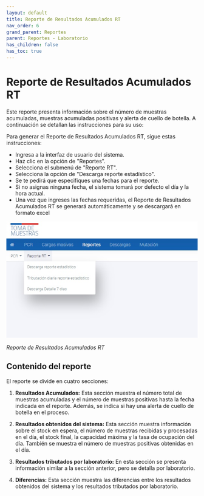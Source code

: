 ```yaml
---
layout: default
title: Reporte de Resultados Acumulados RT
nav_order: 6
grand_parent: Reportes
parent: Reportes - Laboratorio
has_children: false
has_toc: true
---
```


# Reporte de Resultados Acumulados RT

Este reporte presenta información sobre el número de muestras acumuladas, muestras acumuladas positivas y alerta de cuello de botella. A continuación se detallan las instrucciones para su uso:

Para generar el Reporte de Resultados Acumulados RT, sigue estas instrucciones:

- Ingresa a la interfaz de usuario del sistema.
- Haz clic en la opción de "Reportes".
- Selecciona el submenú de "Reporte RT".
- Selecciona la opción de "Descarga reporte estadístico".
- Se te pedirá que especifiques una fechas para el reporte.
- Si no asignas ninguna fecha, el sistema tomará por defecto el día y la hora actual.
- Una vez que ingreses las fechas requeridas, el Reporte de Resultados Acumulados RT se generará automáticamente y se descargará en formato excel

![Alt text](img/Reporte-ReporteRT.jpg)

_Reporte de Resultados Acumulados RT_

## Contenido del reporte

El reporte se divide en cuatro secciones:

1. __Resultados Acumulados:__ Esta sección muestra el número total de muestras acumuladas y el número de muestras positivas hasta la fecha indicada en el reporte. Además, se indica si hay una alerta de cuello de botella en el proceso.
    
2. __Resultados obtenidos del sistema:__ Esta sección muestra información sobre el stock en espera, el número de muestras recibidas y procesadas en el día, el stock final, la capacidad máxima y la tasa de ocupación del día. También se muestra el número de muestras positivas obtenidas en el día.
    
    
3. __Resultados tributados por laboratorio:__ En esta sección se presenta información similar a la sección anterior, pero se detalla por laboratorio.
    
    
4. __Diferencias:__ Esta sección muestra las diferencias entre los resultados obtenidos del sistema y los resultados tributados por laboratorio.
    
    